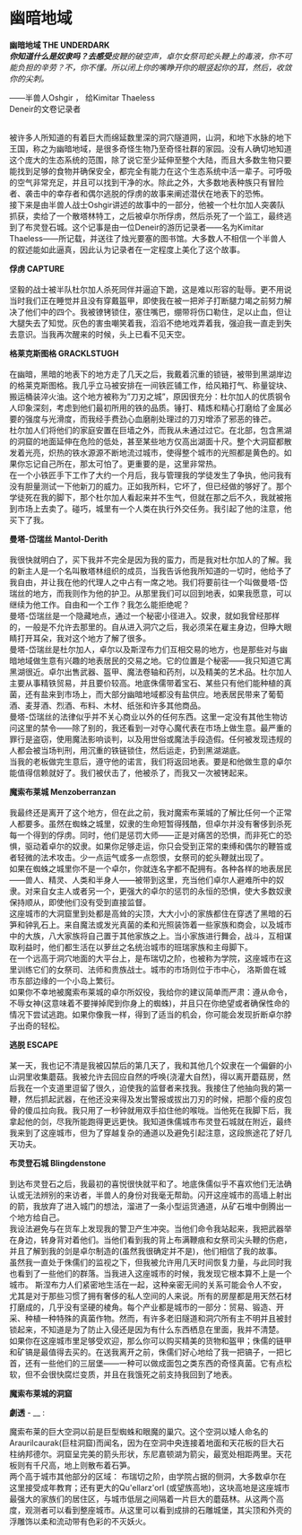 # 幽暗地域

**幽暗地域 THE UNDERDARK**\
_**你知道什么是奴隶吗？去感受**皮鞭的破空声，卓尔女祭司蛇头鞭上的毒液，你不可能负担的辛劳？不，你不懂。所以闭上你的嘴睁开你的眼竖起你的耳，然后，收敛你的尖刺。_

——半兽人Oshgir ， 给Kimitar Thaeless\
Deneir的文卷记录者

\
被许多人所知道的有着巨大而绵延数里深的洞穴隧道网，山洞，和地下水脉的地下王国，称之为幽暗地域，是很多奇怪生物乃至奇怪社群的家园。没有人确切地知道这个庞大的生态系统的范围，除了说它至少延伸至整个大陆，而且大多数生物只要能找到足够的食物并确保安全，都完全有能力在这个生态系统中活一辈子。可呼吸的空气非常充足，并且可以找到干净的水。除此之外，大多数地表种族只有冒险者、袭击中的幸存者和偶尔逃脱的俘虏的故事来阐述潜伏在地表下的恐怖。\
接下来是由半兽人战士Oshgir讲述的故事中的一部分，他被一个杜尔加人突袭队抓获，卖给了一个散塔林特工，之后被卓尔所俘虏，然后杀死了一个监工，最终逃到了布灵登石城。这个记事是由一位Deneir的游历记录者——名为Kimitar Thaeless——所记载，并送往了烛光要塞的图书馆。大多数人不相信一个半兽人的叙述能如此逼真，因此认为记录者在一定程度上美化了这个故事。

**俘虏 CAPTURE**\
\
坚毅的战士被半队杜尔加人杀死同伴并逼迫下跪，这是难以形容的耻辱。更不用说当时我们正在睡觉并且没有穿戴盔甲，即使我在被一把斧子打断腿力竭之前努力解决了他们中的四个。我被镣铐锁住，塞住嘴巴，绷带将伤口勒住，足以止血，但让大腿失去了知觉。灰色的害虫嘲笑着我，滔滔不绝地戏弄着我，强迫我一直走到失去意识。当我再次醒来的时候，头上已看不见天空。

**格莱克斯图格 GRACKLSTUGH**\
\
在幽暗，黑暗的地表下的地方走了几天之后，我戴着沉重的锁链，被带到黑湖岸边的格莱克斯图格。我几乎立马被安排在一间铁匠铺工作，给风箱打气、称量锭块、搬运桶装淬火油。这个地方被称为”刀刃之城”，原因很充分：杜尔加人的优质钢令人印象深刻，考虑到他们最初所用的铁的品质。锤打、精炼和精心打磨给了金属必要的强度与光滑度，而我经手费劲心血磨削处理过的刀刃增添了邪恶的锋芒。\
杜尔加人们将他们的家庭安置在巨墙之外，而我从未通过过它。在北部，包含黑湖的洞窟的地面延伸在危险的低处，甚至某些地方仅高出湖面十尺。整个大洞窟都散发着光亮，炽热的铁水源源不断地流过城市，使得整个城市的光照都是黄色的。如果你忘记自己所在，那太可怕了。更重要的是，这里非常热。\
在一个小铁匠手下工作了大约一个月后，我与管理我的学徒发生了争执，他问我有没有胆量测试一下他新刀的威力。正如我所料，它坏了，但已经做的够好了。那个学徒死在我的脚下，那个杜尔加人看起来并不生气，但就在那之后不久，我就被拖到市场上去卖了。碰巧，城里有一个人类在执行外交任务。我引起了他的注意，他买下了我。

**曼塔-岱瑞丝 Mantol-Derith**\
\
我很快就明白了，买下我并不完全是因为我的蛮力，而是我对杜尔加人的了解。我的新主人是一个名叫散塔林组织的成员，当我告诉他我所知道的一切时，他给予了我自由，并让我在他的代理人之中占有一席之地。我们将要前往一个叫做曼塔-岱瑞丝的地方，而我则作为他的护卫。从那里我们可以回到地表，如果我愿意，可以继续为他工作。自由和一个工作？我怎么能拒绝呢？\
曼塔-岱瑞丝是一个隐藏地点，通过一个秘密小径进入。奴隶，就如我曾经那样的，一般是不允许去那里的。自从进入洞穴之后，我必须呆在雇主身边，但睁大眼睛打开耳朵，我对这个地方了解了很多。\
曼塔-岱瑞丝是杜尔加人，卓尔以及斯涅布力们互相交易的地方，也是那些对与幽暗地域做生意有兴趣的地表居民的交易之地。它的位置是个秘密——我只知道它离黑湖很近。卓尔出售武器、盔甲、魔法卷轴和药剂，以及精美的艺术品。杜尔加人主要从事精铁贸易，并且要价较高。地底侏儒带着宝石、某些只有他们能种植的真菌，还有盐来到市场上，而大部分幽暗地域都没有盐供应。地表居民带来了葡萄酒、麦芽酒、烈酒、布料、木材、纸张和许多其他商品。\
曼塔-岱瑞丝的法律似乎并不关心商业以外的任何东西。这里一定没有其他生物访问这里的禁令——除了别的，我还看到一对夺心魔代表在市场上做生意。最严重的罪行是盗窃，使用魔法影响谈判，以及用世俗或魔法手段造假。任何被发现违规的人都会被当场判刑，用沉重的铁链锁住，然后运走，扔到黑湖湖底。\
当我的老板做完生意后，遵守他的诺言，我们将返回地表。要是和他做生意的卓尔能值得信赖就好了。我们被伏击了，他被杀了，而我又一次被铐起来。

**魔索布莱城 Menzoberranzan**\
\
我最终还是离开了这个地方，但在此之前，我对魔索布莱城的了解比任何一个正常人都要多。虽然在蜘蛛之城里，奴隶的生命短暂得残酷，但卓尔并没有奢侈到杀死每一个得到的俘虏。同时，他们是惩罚大师——正是对痛苦的恐惧，而非死亡的恐惧，驱动着卓尔的奴隶。如果你足够走运，你只会受到正常的束缚和偶尔的鞭笞或者轻微的法术攻击。少一点运气或多一点怨恨，女祭司的蛇头鞭就出现了。\
如果在蜘蛛之城里你不是一个卓尔，你就连名字都不配拥有。各种各样的地表居民——兽人、精灵、人类和半身人——被带到这里，充当他们卓尔人避难所中的奴隶。对来自女主人或者另一个，更强大的卓尔的惩罚的永恒的恐惧，使大多数奴隶保持顺从，即使他们没有受到直接监督。\
这座城市的大洞窟里到处都是高耸的尖顶，大大小小的家族都住在穿透了黑暗的石笋和钟乳石上。来自魔法或发光真菌的柔和光照装饰着一些家族和商会，以及城市中的大族，八大家族将自己置于其他家族之上。当小家族进行舞会，战斗，互相谋取利益时，他们都生活在以萝丝之名统治城市的班瑞家族和主母脚下。\
在一个远高于洞穴地面的大平台上，是布瑞切之阶，也被称为学院，这座城市在这里训练它们的女祭司、法师和贵族战士。城市的市场则位于市中心， 洛斯兽在城市东部边缘的一个小岛上繁衍。\
如果你不幸地被魔索布莱城的卓尔所奴役，我给你的建议简单而严肃：遵从命令，不辱女神(这意味着不要掸掉爬到你身上的蜘蛛)，并且只在你绝望或者确保性命的情况下尝试逃跑。如果你像我一样，得到了适当的机会，你可能会发现折断卓尔脖子出奇的轻松。

**逃脱  ESCAPE**\
\
某一天，我也记不清是我被囚禁后的第几天了，我和其他几个奴隶在一个偏僻的小山洞里收集蘑菇。我被允许去回应自然的呼唤{浇灌大自然}，得以离开蘑菇房，然后我在一个支道里逗留了很久，迫使我的监督者来找我。我接住了他抽向我的第一鞭，然后抓起武器，在他还没来得及发出警报或拔出刀刃的时候，把那个瘦的皮包骨的傻瓜拉向我。我只用了一秒钟就用双手掐住他的喉咙。当他死在我脚下后，我拿起他的剑，尽我所能跑得更远更快。我知道侏儒城市布灵登石城就在附近，最终我来到了这座城市，但为了穿越复杂的通道以及避免引起注意，这段旅途花了好几天功夫。

**布灵登石城 Blingdenstone**\
\
到达布灵登石之后，我最初的喜悦很快就平和了。地底侏儒似乎不喜欢他们无法确认或无法辨别的来访者，半兽人的身份对我毫无帮助。闪开这座城市的高墙上射出的箭，我放弃了进入城门的想法，溜进了一条小型运货通道，从矿石堆中倒腾出一个地方给自己。\
我设法避免与在货车上发现我的警卫产生冲突。当他们命令我站起来，我把武器举在身边，转身背对着他们。当他们看到我的背上布满鞭痕和女祭司尖头鞭的伤疤，并且了解到我的剑是卓尔制造的(虽然我很确定并不是)，他们相信了我的故事。\
虽然我一直处于侏儒们的监视之下，但我被允许用几天时间恢复力量，与此同时我也看到了一些他们的群落。当我进入这座城市的时候，我发现它根本算不上是一个城市。 斯涅布力人们紧密地生活在一起，这种亲密无间的关系可能会令人不安，尤其是对于那些习惯了拥有奢侈的私人空间的人来说。所有的房屋都是用天然石材打磨成的，几乎没有坚硬的棱角。每个产业都是城市的一部分：贸易、锻造、开采、种植一种特殊的真菌作物。然而，有许多老旧隧道和洞穴所有主不明并且被封锁起来，不知道是为了防止入侵还是因为有什么东西栖息在里面，我并不清楚。\
如果你在这座城市里足够受欢迎，那么你可以购买精美的货物和盔甲；侏儒的链甲和矿镐是最值得去买的。在送我离开之前，侏儒们好心地给了我一把镐子，一把匕首，还有一些他们的三层堡——一种可以做成面包之类东西的奇怪真菌。它有点松软，但不会很快腐烂变质，并且在我饿死之前支持我回到了地表。

**魔索布莱城的洞窟**

**劇透** -  __ :

魔索布莱的巨大空洞以前是巨型蜘蛛和眼魔的巢穴。这个空洞以矮人命名的Araurilcaurak(巨柱洞窟)而闻名，因为在空洞中央连接着地面和天花板的巨大石柱纳邦德尔。洞窟呈完美的箭头形状，东尼嘉顿湖为箭尖，最宽处相距两里。天花板则有千尺高，地上则散布着石笋。\
两个高于城市其他部分的区域： 布瑞切之阶，由学院占据的侧洞，大多数卓尔在这里接受成年教育；还有更大的Qu'ellarz'orl (或望族高地)，这块高地是这座城市最强大的家族们的居住区，与城市低层之间隔着一片巨大的蘑菇林。从这两个高度，观测者可以看到整座城市。从这里可以看到成排的石雕城堡，其尖顶和外壳的浮雕饰以柔和流动带有色彩的不灭妖火。
